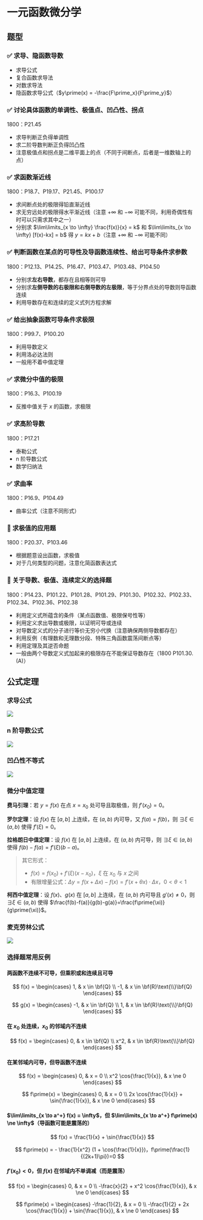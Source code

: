 # 一元函数微分学

## 题型

### ✅ 求导、隐函数导数

- 求导公式
- 复合函数求导法
- 对数求导法
- 隐函数求导公式（$y\prime(x) = -\frac{F\prime_x}{F\prime_y}$）

### ✅ 讨论具体函数的单调性、极值点、凹凸性、拐点

1800：P21.45

- 求导判断正负得单调性
- 求二阶导数判断正负得凹凸性
- 注意极值点和拐点是二维平面上的点（不同于间断点，后者是一维数轴上的点）

### ✅ 求函数渐近线

1800：P18.7、P19.17、P21.45、P100.17

- 求间断点处的极限得铅直渐近线
- 求无穷远处的极限得水平渐近线（注意 $+\infty$ 和 $-\infty$ 可能不同，利用奇偶性有时可以只需求其中之一）
- 分别求 $\lim\limits_{x \to \infty} \frac{f(x)}{x} = k$ 和 $\lim\limits_{x \to \infty} [f(x)-kx] = b$ 得 $y=kx+b$（注意 $+\infty$ 和 $-\infty$ 可能不同）

### ✅ 判断函数在某点的可导性及导函数连续性、给出可导条件求参数

1800：P12.13、P14.25、P16.47、P103.47、P103.48、P104.50

- 分别求**左右导数**，都存在且相等则可导
- 分别求**左侧导数的右极限和右侧导数的左极限**，等于分界点处的导数则导函数连续
- 利用导数存在和连续的定义式列方程求解

### ✅ 给出抽象函数可导条件求极限

1800：P99.7、P100.20

- 利用导数定义
- 利用洛必达法则
- 一般用不着中值定理

### ✅ 求微分中值的极限

1800：P16.3、P100.19

- 反推中值关于 $x$ 的函数，求极限

### ✅ 求高阶导数

1800：P17.21

- 泰勒公式
- n 阶导数公式
- 数学归纳法

### ✅ 求曲率

1800：P16.9、P104.49

- 曲率公式（注意不同形式）

### 🤔 求极值的应用题

1800：P20.37、P103.46

- 根据题意设出函数，求极值
- 对于几何类型的问题，注意化简函数表达式

### 🤔 关于导数、极值、连续定义的选择题

1800：P14.23、P101.22、P101.28、P101.29、P101.30、P102.32、P102.33、P102.34、P102.36、P102.38

- 利用定义式所蕴含的条件（某点函数值、极限保号性等）
- 利用定义求出导数或极限，以证明可导或连续
- 对导数定义式的分子进行等价无穷小代换（注意确保两侧导数都存在）
- 利用反例（有理数和无理数分段、特殊三角函数震荡间断点等）
- 利用定理及其逆否命题
- 一般由两个导数定义式加起来的极限存在不能保证导数存在（1800 P101.30.(A)）

## 公式定理

### 求导公式

![](media/15656046567915.jpg)

### n 阶导数公式

![](media/15656047801857.jpg)

### 凹凸性不等式

![](media/15656047290836.jpg)

### 微分中值定理

**费马引理**：若 $y=f(x)$ 在点 $x=x_0$ 处可导且取极值，则 $f\prime(x_0) = 0$。

**罗尔定理**：设 $f(x)$ 在 $[a,b]$ 上连续，在 $(a,b)$ 内可导，又 $f(a)=f(b)$，则 $\exists \xi \in (a,b)$ 使得 $f\prime(\xi)=0$。

**拉格朗日中值定理**：设 $f(x)$ 在 $[a,b]$ 上连续，在 $(a,b)$ 内可导，则 $\exists \xi \in (a,b)$ 使得 $f(b)-f(a)=f\prime(\xi)(b-a)$。

> 其它形式：
> - $f(x) = f(x_0) + f\prime(\xi)(x-x_0)$，$\xi$ 在 $x_0$ 与 $x$ 之间
> - 有限增量公式：$\Delta y = f(x + \Delta x) - f(x) = f\prime(x + \theta x) \cdot \Delta x，0 < \theta < 1$

**柯西中值定理**：设 $f(x)$、$g(x)$ 在 $[a,b]$ 上连续，在 $(a,b)$ 内可导且 $g\prime(x) \ne 0$，则 $\exists \xi \in (a,b)$ 使得 $\frac{f(b)-f(a)}{g(b)-g(a)}=\frac{f\prime(\xi)}{g\prime(\xi)}$。

### 麦克劳林公式

![](media/%E5%B1%8F%E5%B9%95%E5%BF%AB%E7%85%A7%202019-08-12%2018.15.25.png)

### 选择题常用反例

#### 两函数不连续不可导，但乘积或和连续且可导

$$
f(x) =
\begin{cases}
1, & x \in \bf{Q} \\
-1, & x \in \bf{R}\text{\\}\bf{Q}
\end{cases}
$$

$$
g(x) =
\begin{cases}
-1, & x \in \bf{Q} \\
1, & x \in \bf{R}\text{\\}\bf{Q}
\end{cases}
$$

#### 在 $x_0$ 处连续，$x_0$ 的邻域内不连续

$$
f(x) =
\begin{cases}
0, & x \in \bf{Q} \\
x^2, & x \in \bf{R}\text{\\}\bf{Q}
\end{cases}
$$

#### 在某邻域内可导，但导函数不连续

$$
f(x) =
\begin{cases}
0, & x = 0 \\
x^2 \cos{\frac{1}{x}}, & x \ne 0
\end{cases}
$$

$$
f\prime(x) =
\begin{cases}
0, & x = 0 \\
2x \cos{\frac{1}{x}} + \sin{\frac{1}{x}}, & x \ne 0
\end{cases}
$$

#### $\lim\limits_{x \to a^+} f(x) = \infty$，但 $\lim\limits_{x \to a^+} f\prime(x) \ne \infty$（导函数可能是震荡的）

$$
f(x) = \frac{1}{x} + \sin{\frac{1}{x}}
$$

$$
f\prime(x) = - \frac{1}{x^2} (1 + \cos{\frac{1}{x}})，f\prime(\frac{1}{(2k+1)\pi})=0
$$

#### $f\prime(x_0) < 0$，但 $f(x)$ 在邻域内不单调减（而是震荡）

$$
f(x) =
\begin{cases}
0, & x = 0 \\
-\frac{x}{2} + x^2 \cos{\frac{1}{x}}, & x \ne 0
\end{cases}
$$

$$
f\prime(x) =
\begin{cases}
-\frac{1}{2}, & x = 0 \\
-\frac{1}{2} + 2x \cos{\frac{1}{x}} + \sin{\frac{1}{x}}, & x \ne 0
\end{cases}
$$
